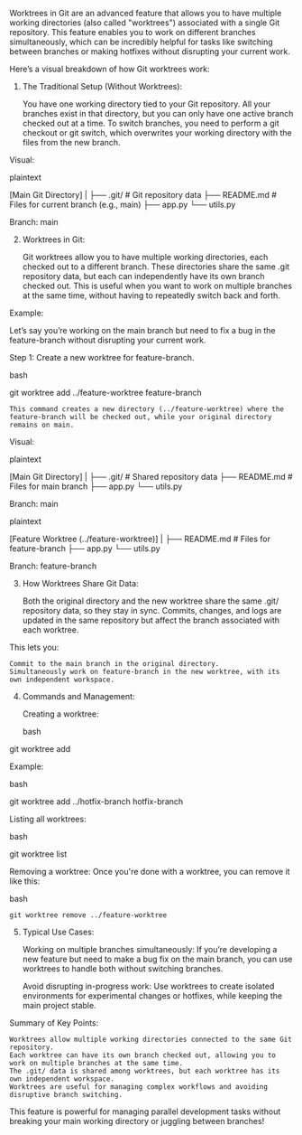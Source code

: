 Worktrees in Git are an advanced feature that allows you to have multiple working directories (also called "worktrees") associated with a single Git repository. This feature enables you to work on different branches simultaneously, which can be incredibly helpful for tasks like switching between branches or making hotfixes without disrupting your current work.

Here’s a visual breakdown of how Git worktrees work:
1. The Traditional Setup (Without Worktrees):

    You have one working directory tied to your Git repository.
    All your branches exist in that directory, but you can only have one active branch checked out at a time.
    To switch branches, you need to perform a git checkout or git switch, which overwrites your working directory with the files from the new branch.

Visual:

plaintext

[Main Git Directory]
    |
    ├── .git/          # Git repository data
    ├── README.md      # Files for current branch (e.g., main)
    ├── app.py
    └── utils.py

Branch: main

2. Worktrees in Git:

    Git worktrees allow you to have multiple working directories, each checked out to a different branch. These directories share the same .git repository data, but each can independently have its own branch checked out.
    This is useful when you want to work on multiple branches at the same time, without having to repeatedly switch back and forth.

Example:

Let’s say you’re working on the main branch but need to fix a bug in the feature-branch without disrupting your current work.

Step 1: Create a new worktree for feature-branch.

bash

git worktree add ../feature-worktree feature-branch

    This command creates a new directory (../feature-worktree) where the feature-branch will be checked out, while your original directory remains on main.

Visual:

plaintext

[Main Git Directory]
    |
    ├── .git/                  # Shared repository data
    ├── README.md              # Files for main branch
    ├── app.py
    └── utils.py

Branch: main

plaintext

[Feature Worktree (../feature-worktree)]
    |
    ├── README.md              # Files for feature-branch
    ├── app.py
    └── utils.py

Branch: feature-branch

3. How Worktrees Share Git Data:

    Both the original directory and the new worktree share the same .git/ repository data, so they stay in sync.
    Commits, changes, and logs are updated in the same repository but affect the branch associated with each worktree.

This lets you:

    Commit to the main branch in the original directory.
    Simultaneously work on feature-branch in the new worktree, with its own independent workspace.

4. Commands and Management:

    Creating a worktree:

    bash

git worktree add <path-to-new-worktree> <branch>

Example:

bash

git worktree add ../hotfix-branch hotfix-branch

Listing all worktrees:

bash

git worktree list

Removing a worktree: Once you're done with a worktree, you can remove it like this:

bash

    git worktree remove ../feature-worktree

5. Typical Use Cases:

    Working on multiple branches simultaneously: If you’re developing a new feature but need to make a bug fix on the main branch, you can use worktrees to handle both without switching branches.

    Avoid disrupting in-progress work: Use worktrees to create isolated environments for experimental changes or hotfixes, while keeping the main project stable.

Summary of Key Points:

    Worktrees allow multiple working directories connected to the same Git repository.
    Each worktree can have its own branch checked out, allowing you to work on multiple branches at the same time.
    The .git/ data is shared among worktrees, but each worktree has its own independent workspace.
    Worktrees are useful for managing complex workflows and avoiding disruptive branch switching.

This feature is powerful for managing parallel development tasks without breaking your main working directory or juggling between branches!